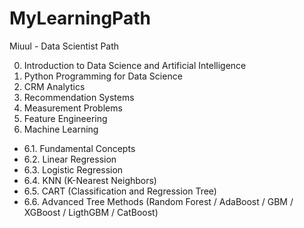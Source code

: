 # MyLearningPath
Miuul - Data Scientist Path

0. Introduction to Data Science and Artificial Intelligence
1. Python Programming for Data Science
2. CRM Analytics
3. Recommendation Systems
4. Measurement Problems
5. Feature Engineering
6. Machine Learning
 - 6.1. Fundamental Concepts
 - 6.2. Linear Regression
 - 6.3. Logistic Regression
 - 6.4. KNN (K-Nearest Neighbors)
 - 6.5. CART (Classification and Regression Tree)
 - 6.6. Advanced Tree Methods (Random Forest / AdaBoost / GBM / XGBoost / LigthGBM / CatBoost)
